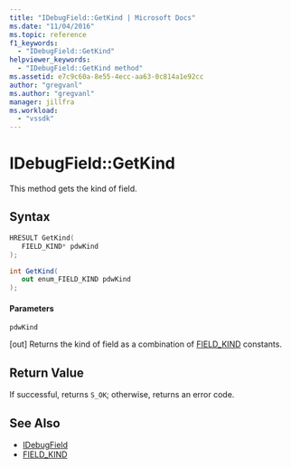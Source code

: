 ```yaml
---
title: "IDebugField::GetKind | Microsoft Docs"
ms.date: "11/04/2016"
ms.topic: reference
f1_keywords:
  - "IDebugField::GetKind"
helpviewer_keywords:
  - "IDebugField::GetKind method"
ms.assetid: e7c9c60a-8e55-4ecc-aa63-0c814a1e92cc
author: "gregvanl"
ms.author: "gregvanl"
manager: jillfra
ms.workload:
  - "vssdk"
---
```

# IDebugField::GetKind
This method gets the kind of field.

## Syntax

```cpp
HRESULT GetKind( 
   FIELD_KIND* pdwKind
);
```

```csharp
int GetKind(
   out enum_FIELD_KIND pdwKind
);
```

#### Parameters
 `pdwKind`

 [out] Returns the kind of field as a combination of [FIELD_KIND](../../../extensibility/debugger/reference/field-kind.md) constants.

## Return Value
 If successful, returns `S_OK`; otherwise, returns an error code.

## See Also
- [IDebugField](../../../extensibility/debugger/reference/idebugfield.md)
- [FIELD_KIND](../../../extensibility/debugger/reference/field-kind.md)